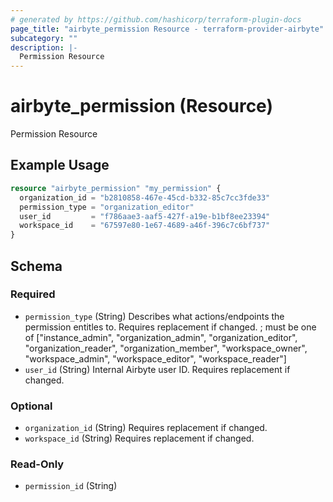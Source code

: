 ```yaml
---
# generated by https://github.com/hashicorp/terraform-plugin-docs
page_title: "airbyte_permission Resource - terraform-provider-airbyte"
subcategory: ""
description: |-
  Permission Resource
---
```


# airbyte_permission (Resource)

Permission Resource

## Example Usage

```terraform
resource "airbyte_permission" "my_permission" {
  organization_id = "b2810858-467e-45cd-b332-85c7cc3fde33"
  permission_type = "organization_editor"
  user_id         = "f786aae3-aaf5-427f-a19e-b1bf8ee23394"
  workspace_id    = "67597e80-1e67-4689-a46f-396c7c6bf737"
}
```

<!-- schema generated by tfplugindocs -->
## Schema

### Required

- `permission_type` (String) Describes what actions/endpoints the permission entitles to. Requires replacement if changed. ; must be one of ["instance_admin", "organization_admin", "organization_editor", "organization_reader", "organization_member", "workspace_owner", "workspace_admin", "workspace_editor", "workspace_reader"]
- `user_id` (String) Internal Airbyte user ID. Requires replacement if changed.

### Optional

- `organization_id` (String) Requires replacement if changed.
- `workspace_id` (String) Requires replacement if changed.

### Read-Only

- `permission_id` (String)


